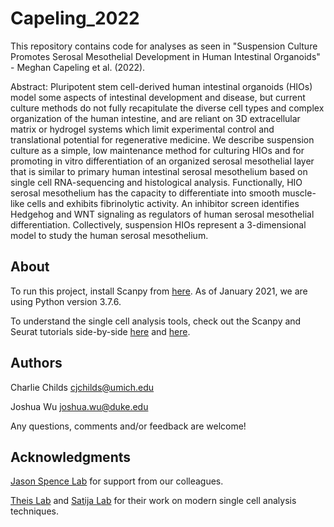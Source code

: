 # Capeling_2022

This repository contains code for analyses as seen in "Suspension Culture Promotes Serosal Mesothelial Development in Human Intestinal Organoids" - Meghan Capeling et al. (2022).

Abstract: Pluripotent stem cell-derived human intestinal organoids (HIOs) model some aspects of intestinal development and disease, but current culture methods do not fully recapitulate the diverse cell types and complex organization of the human intestine, and are reliant on 3D extracellular matrix or hydrogel systems which limit experimental control and translational potential for regenerative medicine. We describe suspension culture as a simple, low maintenance method for culturing HIOs and for promoting in vitro differentiation of an organized serosal mesothelial layer that is similar to primary human intestinal serosal mesothelium based on single cell RNA-sequencing and histological analysis. Functionally, HIO serosal mesothelium has the capacity to differentiate into smooth muscle-like cells and exhibits fibrinolytic activity. An inhibitor screen identifies Hedgehog and WNT signaling as regulators of human serosal mesothelial differentiation. Collectively, suspension HIOs represent a 3-dimensional model to study the human serosal mesothelium.


## About
To run this project, install Scanpy from [here](https://github.com/theislab/scanpy). As of January 2021, we are using Python version 3.7.6.

To understand the single cell analysis tools, check out the Scanpy and Seurat tutorials side-by-side [here](https://scanpy-tutorials.readthedocs.io/en/latest/pbmc3k.html) and [here](https://satijalab.org/seurat/archive/v3.0/pbmc3k_tutorial.html).

## Authors
Charlie Childs cjchilds@umich.edu

Joshua Wu joshua.wu@duke.edu

Any questions, comments and/or feedback are welcome!

## Acknowledgments
[Jason Spence Lab](http://www.jasonspencelab.com/) for support from our colleagues.

[Theis Lab](https://github.com/theislab) and [Satija Lab](https://satijalab.org/) for their work on modern single cell analysis techniques.
